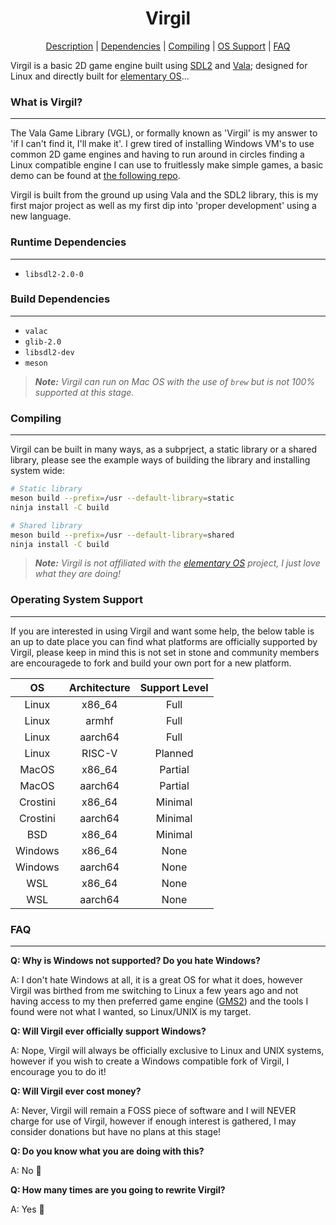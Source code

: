 <h1 align="center">Virgil</h1>

<p align="center">
    <a href="#what-is-virgil">Description</a> |
    <a href="#runtime-dependencies">Dependencies</a> |
    <a href="#compiling">Compiling</a> |
    <a href="#operating-system-support">OS Support</a> |
    <a href="#faq">FAQ</a>
</p>

Virgil is a basic 2D game engine built using [SDL2](https://www.libsdl.org/index.php) and [Vala](https://wiki.gnome.org/Projects/Vala); designed for Linux and directly built for [elementary OS](https://elementary.io)...

### What is Virgil?

---

The Vala Game Library (VGL), or formally known as 'Virgil' is my answer to 'if I can't find it, I'll make it'. I grew tired of installing Windows VM's to use common 2D game engines and having to run around in circles finding a Linux compatible engine I can use to fruitlessly make simple games, a basic demo can be found at [the following repo](https://github.com/lxmcf/virgil-demo).

Virgil is built from the ground up using Vala and the SDL2 library, this is my first major project as well as my first dip into 'proper development' using a new language.

### Runtime Dependencies

---

- `libsdl2-2.0-0`

### Build Dependencies

---

- `valac`
- `glib-2.0`
- `libsdl2-dev`
- `meson`

> _**Note:** Virgil can run on Mac OS with the use of `brew` but is not 100% supported at this stage._

### Compiling

---

Virgil can be built in many ways, as a subprject, a static library or a shared library, please see the example ways of building the library and installing system wide:

```bash
# Static library
meson build --prefix=/usr --default-library=static
ninja install -C build

# Shared library
meson build --prefix=/usr --default-library=shared
ninja install -C build
```

> _**Note:** Virgil is not affiliated with the [elementary OS](https://elementary.io) project, I just love what they are doing!_

### Operating System Support

---

If you are interested in using Virgil and want some help, the below table is an up to date place you can find what platforms are officially supported by Virgil, please keep in mind this is not set in stone and community members are encouragede to fork and build your own port for a new platform.

| OS | Architecture | Support Level |
|:-:|:-:|:-:|
| Linux | x86_64 | Full |
| Linux | armhf | Full |
| Linux | aarch64 | Full |
| Linux | RISC-V | Planned |
| MacOS | x86_64 | Partial |
| MacOS | aarch64 | Partial |
| Crostini | x86_64 | Minimal |
| Crostini | aarch64 | Minimal |
| BSD | x86_64 | Minimal |
| Windows | x86_64 | None |
| Windows | aarch64 | None |
| WSL | x86_64 | None |
| WSL | aarch64 | None |

### FAQ

---

**Q: Why is Windows not supported? Do you hate Windows?**

A: I don't hate Windows at all, it is a great OS for what it does, however Virgil was birthed from me switching to Linux a few years ago and not having access to my then preferred game engine ([GMS2](https://www.yoyogames.com/)) and the tools I found were not what I wanted, so Linux/UNIX is my target.

**Q: Will Virgil ever officially support Windows?**

A: Nope, Virgil will always be officially exclusive to Linux and UNIX systems, however if you wish to create a Windows compatible fork of Virgil, I encourage you to do it!

**Q: Will Virgil ever cost money?**

A: Never, Virgil will remain a FOSS piece of software and I will NEVER charge for use of Virgil, however if enough interest is gathered, I may consider donations but have no plans at this stage!

**Q: Do you know what you are doing with this?**

A: No 🙂

**Q: How many times are you going to rewrite Virgil?**

A: Yes 🙂
